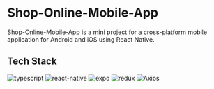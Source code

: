 # Shop-Online-Mobile-App

Shop-Online-Mobile-App is a mini project for a cross-platform mobile application for Android and iOS using React Native.



## Tech Stack
<img src="https://img.shields.io/badge/TypeScript-007ACC?style=for-the-badge&logo=typescript&logoColor=white" alt="typescript">
<img src="https://img.shields.io/badge/React_Native-20232A?style=for-the-badge&logo=react&logoColor=61DAFB" alt="react-native"/>
<img src="https://img.shields.io/badge/Expo-1B1F23?style=for-the-badge&logo=expo&logoColor=white" alt="expo">
<img src="https://img.shields.io/badge/Redux-593D88?style=for-the-badge&logo=redux&logoColor=whit" alt="redux"/>
<img src="https://img.shields.io/badge/axios-671ddf?&style=for-the-badge&logo=axios&logoColor=white" alt="Axios">



